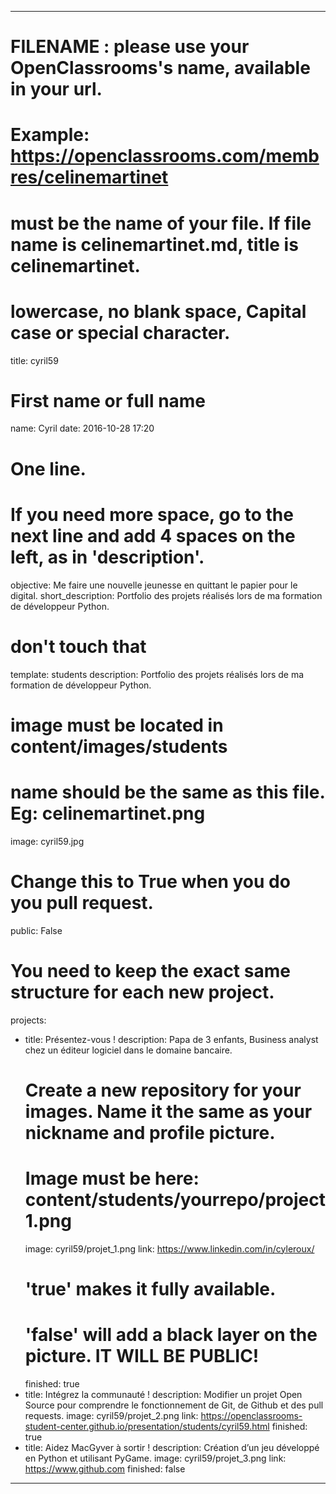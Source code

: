 ---

# FILENAME : please use your OpenClassrooms's name, available in your url.
# Example: https://openclassrooms.com/membres/celinemartinet
# must be the name of your file. If file name is celinemartinet.md, title is celinemartinet.
# lowercase, no blank space, Capital case or special character.
title: cyril59

# First name or full name
name: Cyril
date: 2016-10-28 17:20

# One line.
# If you need more space, go to the next line and add 4 spaces on the left, as in 'description'.
objective: Me faire une nouvelle jeunesse en quittant le papier pour le digital.
short_description: Portfolio des projets réalisés lors de ma formation de développeur Python.

# don't touch that
template: students
description:
    Portfolio des projets réalisés lors de ma formation de développeur Python.
    

# image must be located in content/images/students
# name should be the same as this file. Eg: celinemartinet.png
image: cyril59.jpg

# Change this to True when you do you pull request.
public: False

# You need to keep the exact same structure for each new project.
projects:
  - title: Présentez-vous !
    description: Papa de 3 enfants, Business analyst chez un éditeur logiciel dans le domaine bancaire.
    # Create a new repository for your images. Name it the same as your nickname and profile picture.
    # Image must be here: content/students/yourrepo/project1.png
    image: cyril59/projet_1.png
    link: https://www.linkedin.com/in/cyleroux/
    # 'true' makes it fully available.
    # 'false' will add a black layer on the picture. IT WILL BE PUBLIC!
    finished: true
  - title: Intégrez la communauté !
    description: Modifier un projet Open Source pour comprendre le fonctionnement de Git, de Github et des pull requests. 
    image: cyril59/projet_2.png
    link: https://openclassrooms-student-center.github.io/presentation/students/cyril59.html
    finished: true
  - title: Aidez MacGyver à sortir !
    description: Création d’un jeu développé en Python et utilisant PyGame.
    image: cyril59/projet_3.png
    link: https://www.github.com
    finished: false
---